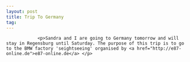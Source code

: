 ```yaml
---
layout: post
title: Trip To Germany
tag: 
---
```



                <p>Sandra and I are going to Germany tomorrow and will stay in Regensburg until Saturday. The purpose of this trip is to go to the BMW factory 'seightseeing' organised by <a href="http://e87-online.de">e87-online.de</a> </p>
            
